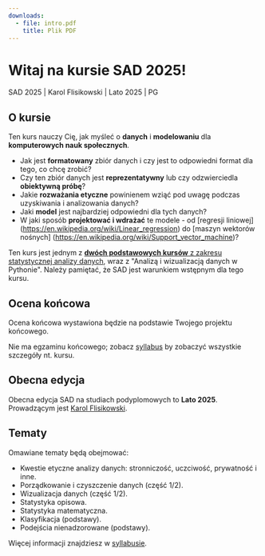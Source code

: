 ```yaml
---
downloads:
  - file: intro.pdf
    title: Plik PDF
---
```


# Witaj na kursie SAD 2025!

SAD 2025 | Karol Flisikowski | Lato 2025 | PG

## O kursie

Ten kurs nauczy Cię, jak myśleć o **danych** i **modelowaniu** dla **komputerowych nauk społecznych**. 

- Jak jest **formatowany** zbiór danych i czy jest to odpowiedni format dla tego, co chcę zrobić? 
- Czy ten zbiór danych jest **reprezentatywny** lub czy odzwierciedla **obiektywną próbę**? 
- Jakie **rozważania etyczne** powinienem wziąć pod uwagę podczas uzyskiwania i analizowania danych? 
- Jaki **model** jest najbardziej odpowiedni dla tych danych? 
- W jaki sposób **projektować i wdrażać** te modele - od [regresji liniowej] (https://en.wikipedia.org/wiki/Linear_regression) do [maszyn wektorów nośnych] (https://en.wikipedia.org/wiki/Support_vector_machine)? 

Ten kurs jest jednym z [**dwóch podstawowych kursów** z zakresu statystycznej analizy danych](https://podyplomowe.zie.pg.edu.pl/studia/sztuczna-inteligencja-i-automatyzacja-procesow-biznesowych-w-ujeciu-technicznym/), wraz z "Analizą i wizualizacją danych w Pythonie". Należy pamiętać, że SAD jest warunkiem wstępnym dla tego kursu.

## Ocena końcowa

Ocena końcowa wystawiona będzie na podstawie Twojego projektu końcowego. 

Nie ma egzaminu końcowego; zobacz [syllabus](syllabus.md) by zobaczyć wszystkie szczegóły nt. kursu.

## Obecna edycja

Obecna edycja SAD na studiach podyplomowych to **Lato 2025**. Prowadzącym jest [Karol Flisikowski](https://www.flisikowski.eu/).


## Tematy

Omawiane tematy będą obejmować:

- Kwestie etyczne analizy danych: stronniczość, uczciwość, prywatność i inne.  
- Porządkowanie i czyszczenie danych (część 1/2).
- Wizualizacja danych (część 1/2).
- Statystyka opisowa.
- Statystyka matematyczna.
- Klasyfikacja (podstawy).
- Podejścia nienadzorowane (podstawy). 

Więcej informacji znajdziesz w [syllabusie](syllabus.md).



